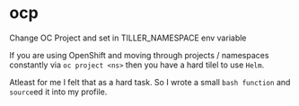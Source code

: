# ocp
Change OC Project and set in TILLER_NAMESPACE env variable

If you are using OpenShift and moving through projects / namespaces constantly via `oc project <ns>` then you have a hard tilel to use `Helm`.

Atleast for me I felt that as a hard task. So I wrote a small `bash function` and `source`ed it into my profile.
